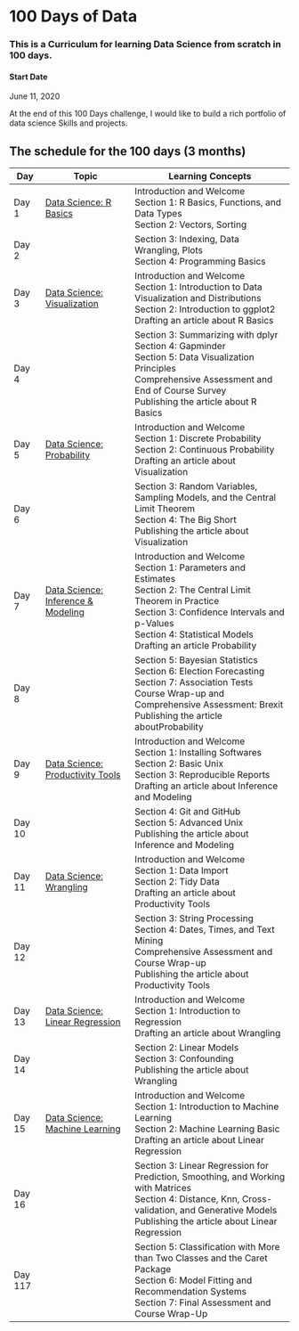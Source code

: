 # 100 Days of  Data
### This is a Curriculum for learning Data Science from scratch in 100 days.

#### Start Date
June 11, 2020

At the end of this 100 Days challenge, I would like to build a rich portfolio of data science Skills and projects.

## The schedule for the 100 days (3 months)

Day        | Topic      | Learning Concepts |
------------- | ------------- | --------------- | 
Day 1 | [Data Science: R Basics](https://www.edx.org/course/data-science-r-basics) |Introduction and Welcome  </br> Section 1: R Basics, Functions, and Data Types  </br> Section 2: Vectors, Sorting | 
Day 2 | |Section 3: Indexing, Data Wrangling, Plots  </br> Section 4: Programming Basics| 
Day 3 | [Data Science: Visualization](https://www.edx.org/course/data-science-visualization) |Introduction and Welcome  </br> Section 1: Introduction to Data Visualization and Distributions  </br> Section 2: Introduction to ggplot2 </br> Drafting an article about R Basics| 
Day 4 | | Section 3: Summarizing with dplyr  </br> Section 4: Gapminder </br> Section 5: Data Visualization Principles </br> Comprehensive Assessment and End of Course Survey </br> Publishing the article about R Basics| 
Day 5 | [Data Science: Probability](https://www.edx.org/course/data-science-probability) | Introduction and Welcome </br> Section 1: Discrete Probability </br> Section 2: Continuous Probability </br> Drafting an article about Visualization | 
Day 6 | | Section 3: Random Variables, Sampling Models, and the Central Limit Theorem  </br> Section 4: The Big Short </br> Publishing the article about Visualization| 
Day 7 | [Data Science: Inference & Modeling](https://www.edx.org/course/data-science-inference-and-modeling) |Introduction and Welcome  </br> Section 1: Parameters and Estimates </br> Section 2: The Central Limit Theorem in Practice </br> Section 3: Confidence Intervals and p-Values </br> Section 4: Statistical Models </br> Drafting an article Probability| 
Day 8 | |Section 5: Bayesian Statistics </br> Section 6: Election Forecasting </br> Section 7: Association Tests </br> Course Wrap-up and Comprehensive Assessment: Brexit </br> Publishing the article aboutProbability | 
Day 9 | [Data Science: Productivity Tools](https://www.edx.org/course/data-science-productivity-tools) |Introduction and Welcome  </br> Section 1: Installing Softwares </br> Section 2: Basic Unix </br> Section 3: Reproducible Reports </br> Drafting an article about Inference and Modeling| 
Day 10 | |Section 4: Git and GitHub </br> Section 5: Advanced Unix </br> Publishing the article about Inference and Modeling| 
Day 11 | [Data Science: Wrangling](https://www.edx.org/course/data-science-wrangling) |Introduction and Welcome  </br> Section 1: Data Import </br> Section 2: Tidy Data </br> Drafting an article about Productivity Tools| 
Day 12  | | Section 3: String Processing </br> Section 4: Dates, Times, and Text Mining </br> Comprehensive Assessment and Course Wrap-up </br> Publishing the article about Productivity Tools| 
Day 13 | [Data Science: Linear Regression](https://www.edx.org/course/data-science-linear-regression) |Introduction and Welcome  </br> Section 1: Introduction to Regression  </br> Drafting an article about Wrangling| 
Day 14 | | Section 2: Linear Models</br>  Section 3: Confounding </br> Publishing the article about Wrangling| 
Day 15 | [Data Science: Machine Learning](https://www.edx.org/course/data-science-machine-learning) |Introduction and Welcome  </br>  Section 1: Introduction to Machine Learning  </br> Section 2: Machine Learning Basic </br> Drafting an article about Linear Regression| 
Day 16 | | Section 3: Linear Regression for Prediction, Smoothing, and Working with Matrices </br> Section 4: Distance, Knn, Cross-validation, and Generative Models </br> Publishing the article about Linear Regression| 
Day 117 | | Section 5: Classification with More than Two Classes and the Caret Package </br> Section 6: Model Fitting and Recommendation Systems </br> Section 7: Final Assessment and Course Wrap-Up| 


 
 
 






